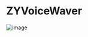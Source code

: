 # ZYVoiceWaver
![image](https://github.com/lyjl1025822032/ZYVoiceWaver/raw/master/ZYVoiceWaver/image/soundwaver.gif)
